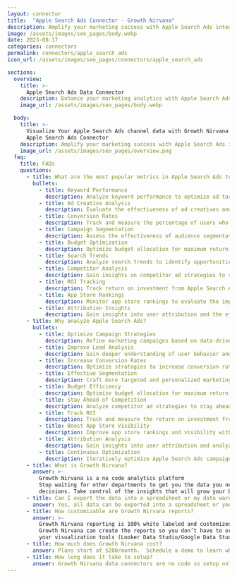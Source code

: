 ```yaml
---
layout: connector
title:  "Apple Search Ads Connector - Growth Nirvana"
description: Amplify your marketing success with Apple Search Ads integration. Gain actionable insights from campaign data analysis to enhance your marketing strategies.
image: /assets/images/seo_pages/body.webp
date: 2023-08-17
categories: connectors
permalink: connectors/apple_search_ads
icon_url: /assets/images/seo_pages/connectors/apple_search_ads

sections:
  overview:
    title: >-
      Apple Search Ads Data Connector
    description: Enhance your marketing analytics with Apple Search Ads integration. Gather valuable insights to optimize campaign strategies, improve lead analysis, and drive operational excellence.
    image_url: /assets/images/seo_pages/body.webp

  body:
    title: >-
      Visualize Your Apple Search Ads channel data with Growth Nirvana's
      Apple Search Ads Connector
    description: Amplify your marketing success with Apple Search Ads integration. Gain actionable insights from campaign data analysis to enhance your marketing strategies.
    image_url: /assets/images/seo_pages/overview.png
  faq:
    title: FAQs
    questions:
      - title: What are the most popular metrics in Apple Search Ads to analyze?
        bullets:
          - title: Keyword Performance
            description: Analyze keyword performance to optimize ad targeting and bidding strategies.
          - title: Ad Creative Analysis
            description: Evaluate the effectiveness of ad creatives and optimize for better engagement.
          - title: Conversion Rates
            description: Track and measure the percentage of users who convert into customers.
          - title: Campaign Segmentation
            description: Assess the effectiveness of audience segmentation strategies in reaching target customers.
          - title: Budget Optimization
            description: Optimize budget allocation for maximum return on ad spend.
          - title: Search Trends
            description: Analyze search trends to identify opportunities for better ad targeting and optimization.
          - title: Competitor Analysis
            description: Gain insights on competitor ad strategies to stay ahead in the market.
          - title: ROI Tracking
            description: Track return on investment from Apple Search Ads campaigns.
          - title: App Store Rankings
            description: Monitor app store rankings to evaluate the impact of ad campaigns on app visibility and downloads.
          - title: Attribution Insights
            description: Gain insights into user attribution and the effectiveness of different marketing channels.
      - title: Why analyze Apple Search Ads?
        bullets:
          - title: Optimize Campaign Strategies
            description: Refine marketing campaigns based on data-driven insights from Apple Search Ads.
          - title: Improve Lead Analysis
            description: Gain deeper understanding of user behavior and preferences to enhance lead analysis.
          - title: Increase Conversion Rates
            description: Optimize strategies to increase conversion rates from Apple Search Ads campaigns.
          - title: Effective Segmentation
            description: Craft more targeted and personalized marketing campaigns with precise audience segmentation.
          - title: Budget Efficiency
            description: Optimize budget allocation for maximum return on ad spend and cost per acquisition.
          - title: Stay Ahead of Competition
            description: Analyze competitor ad strategies to stay ahead in the competitive market.
          - title: Track ROI
            description: Track and measure the return on investment from Apple Search Ads campaigns.
          - title: Boost App Store Visibility
            description: Improve app store rankings and visibility with optimized Apple Search Ads campaigns.
          - title: Attribution Analysis
            description: Gain insights into user attribution and analyze the effectiveness of different marketing channels.
          - title: Continuous Optimization
            description: Iteratively optimize Apple Search Ads campaigns with data-driven insights.
      - title: What is Growth Nirvana?
        answer: >-
          Growth Nirvana is a no code analytics platform 
          Stop waiting for other departments to get you the data you need to make critical business 
          decisions. Take control of the insights that will grow your business.
      - title: Can I export the data into a spreadsheet or my data warehouse?
        answer: Yes, all data can be exported into a spreadsheet or your data warehouse (Google BigQuery, AWS, Snowflake, Azure, etc)
      - title: How customizable are Growth Nirvana reports?
        answer: >-
          Growth Nirvana reporting is 100% white labeled and customized to your specifications.
          Growth Nirvana can create the reports so you don’t have to or you can connect
          your visualization tools (Looker Data Studio/Google Data Studio, Tableau, PowerBI, etc) to Growth Nirvana.
      - title: How much does Growth Nirvana cost?
        answer: Plans start at $200/month.  Schedule a demo to learn what plan is best for you.
      - title: How long does it take to setup?
        answer: Growth Nirvana data connectors are no code so setup only requires a few clicks.
---
```

